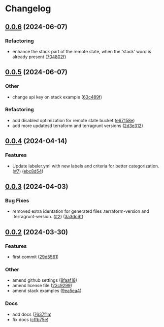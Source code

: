 # Changelog

## [0.0.6](https://github.com/Excoriate/terragrunt-ref-arch/compare/v0.0.5...v0.0.6) (2024-06-07)


### Refactoring

* enhance the stack part of the remote state, when the 'stack' word is already present ([704802f](https://github.com/Excoriate/terragrunt-ref-arch/commit/704802f3912f31e3db27a2e072bafde898f22537))

## [0.0.5](https://github.com/Excoriate/terragrunt-ref-arch/compare/v0.0.4...v0.0.5) (2024-06-07)


### Other

* change api key on stack example ([63c489f](https://github.com/Excoriate/terragrunt-ref-arch/commit/63c489f23c0779b54de346cdc75493bc386204dd))


### Refactoring

* add disabled optimization for remote state bucket ([e67158e](https://github.com/Excoriate/terragrunt-ref-arch/commit/e67158ef38ca252054c3aec7a9affc7cb07efd73))
* add more updatesd terraform and terragrunt versions ([2d3e312](https://github.com/Excoriate/terragrunt-ref-arch/commit/2d3e3120291a1368ba10cf138c9a0a20707dc86c))

## [0.0.4](https://github.com/Excoriate/terragrunt-ref-arch/compare/v0.0.3...v0.0.4) (2024-04-14)


### Features

* Update labeler.yml with new labels and criteria for better categorization. ([#7](https://github.com/Excoriate/terragrunt-ref-arch/issues/7)) ([ebc8d54](https://github.com/Excoriate/terragrunt-ref-arch/commit/ebc8d54fa262599996427444dc32aed0b6f32c93))

## [0.0.3](https://github.com/Excoriate/terragrunt-ref-arch/compare/v0.0.2...v0.0.3) (2024-04-03)


### Bug Fixes

* removed extra identation for generated files .terraform-version and .terragrunt-version. ([#2](https://github.com/Excoriate/terragrunt-ref-arch/issues/2)) ([3a3dc6f](https://github.com/Excoriate/terragrunt-ref-arch/commit/3a3dc6f2462e3a13ce8bd9af208259b3da92add0))

## [0.0.2](https://github.com/Excoriate/terragrunt-ref-arch/compare/v0.0.1...v0.0.2) (2024-03-30)


### Features

* first commit ([29d5561](https://github.com/Excoriate/terragrunt-ref-arch/commit/29d556163976f1ada956bc07a7b5ce8d16aa4666))


### Other

* amend github settings ([8faaf18](https://github.com/Excoriate/terragrunt-ref-arch/commit/8faaf1855254d454c238c46abaedfa852799535c))
* amend license file ([23c9299](https://github.com/Excoriate/terragrunt-ref-arch/commit/23c92993b191041458de3e173a0ddf2b1c6b59b9))
* amend stack examples ([9ea5ea4](https://github.com/Excoriate/terragrunt-ref-arch/commit/9ea5ea417246c7c75c1305741f9212f7466e886a))


### Docs

* add docs ([7637f1a](https://github.com/Excoriate/terragrunt-ref-arch/commit/7637f1a7001ecc384d412004dd47542b334baaae))
* fix docs ([cffb75e](https://github.com/Excoriate/terragrunt-ref-arch/commit/cffb75ee71fcf340ccf7ea770a3470e33a8446be))
